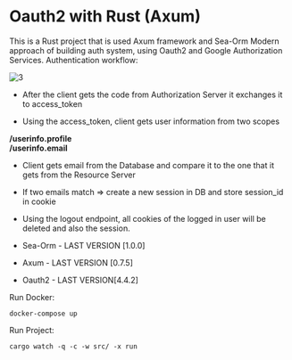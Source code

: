 # Oauth2 with Rust (Axum)

This is a Rust project that is used Axum framework and Sea-Orm
Modern approach of building auth system, using Oauth2 and Google Authorization Services.
Authentication workflow: 

![3](https://github.com/user-attachments/assets/a4867e71-6286-493f-9f22-c351dab76a1f)

 - After the client gets the code from Authorization Server it exchanges it to access_token 

 - Using the access_token, client gets user information from two scopes

**/userinfo.profile**<br />
**/userinfo.email**

 - Client gets email from the Database and compare it to the one that it gets from the Resource Server
 - If two emails match => create a new session in DB and store session_id in cookie
 - Using the logout endpoint, all cookies of the logged in user will be deleted and also the session. 

 - Sea-Orm - LAST VERSION [1.0.0]
 - Axum - LAST VERSION [0.7.5]
 - Oauth2 - LAST VERSION[4.4.2]

Run Docker:
```
docker-compose up
```

Run Project: 
```
cargo watch -q -c -w src/ -x run
```


